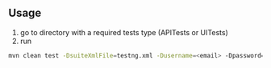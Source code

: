 ## Usage
1. go to directory with a required tests type (APITests or UITests)
2. run 
```sh 
mvn clean test -DsuiteXmlFile=testng.xml -Dusername=<email> -Dpassword=<password>
